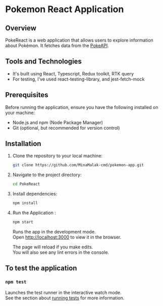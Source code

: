 # Pokemon React Application

## Overview

PokeReact is a web application that allows users to explore information about Pokémon. It fetches data from the [PokeAPI](https://pokeapi.co/).

## Tools and Technologies

- It's built using React, Typescript, Redux toolkit, RTK query
- For testing, I've used react-testing-library, and jest-fetch-mock

## Prerequisites

Before running the application, ensure you have the following installed on your machine:

- Node.js and npm (Node Package Manager)
- Git (optional, but recommended for version control)

## Installation

1. Clone the repository to your local machine:

   ```bash
   git clone https://github.com/MinaMalak-cmd/pokemon-app.git

2. Navigate to the project directory:
    ```bash 
    cd PokeReact

3. Install dependencies:
    ```bash 
    npm install
4. Run the Application : 
    ```bash 
    npm start
    ```
    
    Runs the app in the development mode.\
    Open [http://localhost:3000](http://localhost:3000) to view it in the browser.

    The page will reload if you make edits.\
    You will also see any lint errors in the console.

## To test the application
 ### `npm test`

Launches the test runner in the interactive watch mode.\
See the section about [running tests](https://facebook.github.io/create-react-app/docs/running-tests) for more information.

